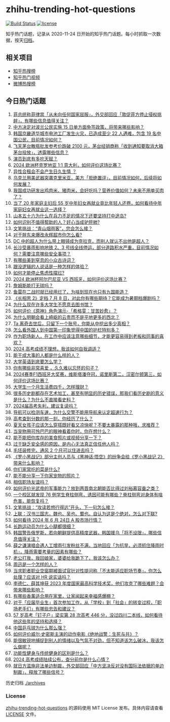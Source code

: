 # zhihu-trending-hot-questions

[![Build Status](https://github.com/justjavac/zhihu-trending-hot-questions/workflows/ci/badge.svg?branch=master)](https://github.com/justjavac/zhihu-trending-hot-questions/actions)
[![license](https://img.shields.io/github/license/justjavac/zhihu-trending-hot-questions)](https://github.com/justjavac/zhihu-trending-hot-questions/blob/master/LICENSE)

知乎热门话题，记录从 2020-11-24
日开始的知乎热门话题。每小时抓取一次数据，按天[归档](./archives)。

## 相关项目

- [知乎热搜榜](https://github.com/justjavac/zhihu-trending-top-search)
- [知乎热门视频](https://github.com/justjavac/zhihu-trending-hot-video)
- [微博热搜榜](https://github.com/justjavac/weibo-trending-hot-search)

## 今日热门话题

<!-- BEGIN -->
<!-- 最后更新时间 Tue Jun 25 2024 07:19:38 GMT+0800 (China Standard Time) -->

1. [菲总统称菲律宾「从未向任何国家屈服」，外交部回应「敦促菲方停止侵权挑衅」，有哪些信息值得关注？](https://www.zhihu.com/question/659773926)
1. [中方决定对波兰公民实施 15 日单方面免签政策，将带来哪些影响？](https://www.zhihu.com/question/659785642)
1. [韩国京畿道华城市电池工厂发生火灾，已造成至少 22 人遇难，包含 19 名中国公民，目前情况如何？](https://www.zhihu.com/question/659781483)
1. [飞天茅台散瓶批发参考价跌破 2100 元，茅台经销商称「收到通知要取消大箱茅台投放」，透露哪些信息？](https://www.zhihu.com/question/659734617)
1. [演员到底有多吃天赋？](https://www.zhihu.com/question/443350396)
1. [2024 欧洲杯克罗地亚 1:1 意大利，如何评价这场比赛？](https://www.zhihu.com/question/659737579)
1. [异性合租会不会产生日久生情 ？](https://www.zhihu.com/question/523959354)
1. [乌克兰用美武器突袭克里米亚，美方「拒绝置评」，目前情况如何，后续将如何发展？](https://www.zhihu.com/question/659766964)
1. [我国成功研发出鸡肉米、猪肉米，会好吃吗？营养价值如何？未来不用单买肉了？](https://www.zhihu.com/question/659735919)
1. [当了 20 年家庭主妇后 55 岁中年妇女再就业竟比年轻人还卷，如何看待中年家庭妇女再就业这一选择？](https://www.zhihu.com/question/659664672)
1. [山本五十六为什么在兵力不足的情况下还要坚持打中途岛?](https://www.zhihu.com/question/659585343)
1. [如何识别不值得帮助的人？好心当成驴肝肺?](https://www.zhihu.com/question/658910382)
1. [文笔挑战：“青山烟雨客”，您会怎么接？](https://www.zhihu.com/question/659726823)
1. [对于胖东来爆改永辉超市你怎么看?](https://www.zhihu.com/question/659488583)
1. [DC 中的超人为什么带上眼镜成为克拉克，而别人就认不出他是超人？](https://www.zhihu.com/question/470959218)
1. [长沙受暴雨影响地铁 2、3 号线全线停运，部分道路积水严重，目前情况如何？需要注意哪些安全事项？](https://www.zhihu.com/question/659748672)
1. [有哪些美到窒息的小众古诗词？](https://www.zhihu.com/question/656431950)
1. [跟没逻辑的人说话是一种怎样的体验？](https://www.zhihu.com/question/28852995)
1. [如何才能停止焦虑性摆烂?](https://www.zhihu.com/question/659550906)
1. [2024 欧洲杯阿尔巴尼亚 VS 西班牙，如何评价这场比赛？](https://www.zhihu.com/question/659737542)
1. [詹姆斯能打无球吗？](https://www.zhihu.com/question/659699319)
1. [鱼雷在二战时就已经用烂了，为啥到现在也只有九国能造？](https://www.zhihu.com/question/625014488)
1. [《长相思 2》定档 7 月 8 日，对此你有哪些期待？它能成为暑期档爆剧吗？](https://www.zhihu.com/question/659452200)
1. [为什么现在许多大学生不愿意去图书馆？](https://www.zhihu.com/question/654606385)
1. [如何评价《原神》角色演示-「希格雯：甘苦妙愈」？](https://www.zhihu.com/question/659741203)
1. [为什么明朝会看上崎岖的云贵而不是平地更多的西北？](https://www.zhihu.com/question/659241631)
1. [Ta 离奇去世后，只留下一个账号，你能从中挖出多少真相？](https://www.zhihu.com/question/657694101)
1. [怎么看外国人到中国第一印象觉得中国的护栏特别多？](https://www.zhihu.com/question/659653637)
1. [作为职场新人，在工作中应该注意哪些细节，才能更容易得到老板和同事的喜欢？](https://www.zhihu.com/question/652615600)
1. [2024 高考成绩不理想，我该如何自我调适？](https://www.zhihu.com/question/658929588)
1. [能干成大事的人都是什么样的人？](https://www.zhihu.com/question/426658242)
1. [大学英语到底要怎么学？](https://www.zhihu.com/question/452489302)
1. [你有哪些非常喜爱 ，久久难以忘怀的句子？](https://www.zhihu.com/question/659700552)
1. [2024赛季F1西班牙大奖赛，维斯塔潘夺冠，诺里斯第二，汉密尔顿第三，如何评价这场比赛？](https://www.zhihu.com/question/659695514)
1. [大学生一个月生活费四千，怎样理财？](https://www.zhihu.com/question/659614413)
1. [很多历史剧都存在艺术加工，甚至有明显的历史错误，那我们看历史剧的意义是什么？为什么不直接看史料？](https://www.zhihu.com/question/658006619)
1. [2024届高考失利，建议复读吗？](https://www.zhihu.com/question/658512035)
1. [导航可以检测车速，为什么交警不能用导航来认定超速行为？](https://www.zhihu.com/question/658165670)
1. [高考查到分数的那一刻，你经历了什么？](https://www.zhihu.com/question/658005303)
1. [夏天女孩子应该怎么穿搭既好看又凉快呢？不要太暴露的那种哦，求推荐？](https://www.zhihu.com/question/657918193)
1. [当宠物用可怜巴巴的眼神看着你时，你在想什么？](https://www.zhihu.com/question/657776978)
1. [能不能把你库存的美食照片或视频分享一下？](https://www.zhihu.com/question/376498478)
1. [过于缺乏安全感的原因，是内心无法真正信任他人吗？](https://www.zhihu.com/question/659542930)
1. [毛坯装修完，通风 2 个月可以住进去吗？](https://www.zhihu.com/question/657211858)
1. [《罗小黑战记》部分主创人员与《黑神话:悟空》的纷争会给《罗小黑战记 2》带来什么影响？](https://www.zhihu.com/question/659676038)
1. [你们家常吃的菜是什么?](https://www.zhihu.com/question/622428208)
1. [能不能分享一下你家宠物的照片？](https://www.zhihu.com/question/403986346)
1. [相信职场友谊吗？](https://www.zhihu.com/question/632755160)
1. [如何评价光武帝的军事能力？放到两晋南北朝能否比得过刘裕慕容垂之类？](https://www.zhihu.com/question/658496124)
1. [一个校区就发现 76 例学生脊柱侧弯，诱因可能有哪些？脊柱侧弯对身体有啥危害，能恢复吗？](https://www.zhihu.com/question/659676755)
1. [文笔挑战：“攻读若想行得远”开头，下一句怎么接？](https://www.zhihu.com/question/659492869)
1. [上联：汉书三国志，魏也、吴也、蜀也。自认为这是个绝对，怎么对下联?](https://www.zhihu.com/question/433576415)
1. [如何看待 2024 年 6 月 24日 A 股市场行情？](https://www.zhihu.com/question/659731931)
1. [长跑运动员为什么小腿都很细？](https://www.zhihu.com/question/658558760)
1. [韩国警告俄罗斯，若向朝鲜提供高精度武器，韩国援乌「将不设限」，哪些信息值得关注？](https://www.zhihu.com/question/659733424)
1. [薛之谦演唱会遇人工增雨引发粉丝不满，当地回应「为抗旱，必须抓住降雨时机」，降雨需要考量的因素有哪些？](https://www.zhihu.com/question/659665225)
1. [老公打我，我回娘家，婆婆给我跪下了，我该怎么办？](https://www.zhihu.com/question/659633610)
1. [周迅是一个怎样的人？](https://www.zhihu.com/question/48520076)
1. [当求职者职业空窗期被面试官针对性提问称「不太能适应职场节奏」，你怎么处理？应该对 HR 说实话吗？](https://www.zhihu.com/question/659142487)
1. [李德仁、薛其坤获 2023 年度国家最高科学技术奖，他们攻克了哪些难题？会带来哪些影响？](https://www.zhihu.com/question/659734743)
1. [有哪些香薰适合用在家里，让家闻起来幸福感爆棚？](https://www.zhihu.com/question/658747688)
1. [对于「应届毕业生」首次参加工作，从「学校」到「社会」的转变过程，「职场老手们」有哪些忠告和建议？](https://www.zhihu.com/question/659241518)
1. [57 岁高考「钉子户」梁实第 28 次高考 446 分，没过四川二本线，如何看待他这些年的坚持和选择？](https://www.zhihu.com/question/659699763)
1. [中国乒乓球为什么那么强？](https://www.zhihu.com/question/275586605)
1. [如何评价威尔·史密斯主演的动作电影《绝地战警：生死与共》？](https://www.zhihu.com/question/659533980)
1. [能很敏锐地捕捉到别人的情绪以及气氛不对劲，但不知道该怎么破冰，我该怎么做呢？](https://www.zhihu.com/question/659190701)
1. [功能性健身与传统健身的区别是什么？](https://www.zhihu.com/question/658330585)
1. [2024 高考成绩陆续公布，查分前你是什么心情？](https://www.zhihu.com/question/659510528)
1. [就日方滥施非法单边制裁，外交部回应「中方坚决反对没有国际法依据的单边制裁」，释放了哪些信号？](https://www.zhihu.com/question/659510996)

<!-- END -->

历史归档 [./archives](./archives)

### License

[zhihu-trending-hot-questions](https://github.com/justjavac/zhihu-trending-hot-questions)
的源码使用 MIT License 发布。具体内容请查看 [LICENSE](./LICENSE) 文件。
